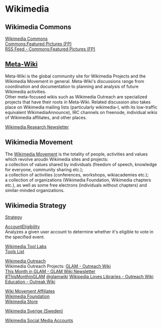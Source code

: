 # Wikimedia  

## Wikimedia Commons  
[Wikimedia Commons](https://commons.wikimedia.org/)  
[Commons:Featured Pictures (FP)](https://commons.wikimedia.org/wiki/Commons:FP)  
[RSS Feed - Commons:Featured Pictures (FP)](https://tools.wmflabs.org/catfood/catfood.php?category=Featured_pictures_on_Wikimedia_Commons)  

## [Meta-Wiki](https://meta.wikimedia.org/)  
Meta-Wiki is the global community site for Wikimedia Projects and the Wikimedia Movement in general. Meta-Wiki's discussions range from coordination and documentation to planning and analysis of future Wikimedia activities.  
Other meta-focused wikis such as Wikimedia Outreach are specialized projects that have their roots in Meta-Wiki. Related discussion also takes place on Wikimedia mailing lists (particularly wikimedia-l, with its low-traffic equivalent WikimediaAnnounce), IRC channels on freenode, individual wikis of Wikimedia affiliates, and other places.

[Wikimedia Research Newsletter](https://meta.wikimedia.org/wiki/Research:Newsletter)  


## Wikimedia Movement  
The [Wikimedia Movement](https://meta.wikimedia.org/wiki/Wikimedia_movement) is the totality of people, activities and values which revolve aroudn Wikimedia sites and projects:  
a collection of values shared by individuals (freedom of speech, knowledge for everyone, community sharing etc.);  
a collection of activities (conferences, workshops, wikiacademies etc.);  
a collection of organizations (Wikimedia Foundation, Wikimedia chapters etc.), as well as some free electrons (individuals without chapters) and similar-minded organizations.  

## Wikimedia Strategy  
[Strategy](https://meta.wikimedia.org/wiki/Strategy)  


[AccountEligibility](https://tools.wmflabs.org/meta/accounteligibility/)  
Analyzes a given user account to determine whether it's eligible to vote in the specified event.


[Wikimedia Tool Labs](https://tools.wmflabs.org/)  
[Tools List](https://tools.wmflabs.org/?list)  


[Wikimedia Outreach](https://outreach.wikimedia.org/wiki/Main_Page)  
Wikimedia Outreach Projects:
[GLAM - Outreach Wiki](https://outreach.wikimedia.org/wiki/GLAM)  
[This Month in GLAM - GLAM Wiki Newsletter](https://outreach.wikimedia.org/wiki/GLAM/Newsletter)  
[#ThisMonthinGLAM](https://twitter.com/hashtag/ThisMonthinGLAM?src=hash)
[@glamwiki](https://twitter.com/glamwiki)
[Wikipedia Loves Libraries - Outreach Wiki](https://outreach.wikimedia.org/wiki/Wikipedia_Loves_Libraries)  
[Education - Outreak Wiki](https://outreach.wikimedia.org/wiki/Education)  



[Wiki Movement Affiliates](https://meta.wikimedia.org/wiki/Wikimedia_movement_affiliates)  
[Wikimedia Foundation](https://wikimediafoundation.org/wiki/Home)  
[Wikimedia Store](https://store.wikimedia.org/)  

[Wikimedia Sverige (Sweden)](http://wikimedia.se/)  



[Wikimedia Social Media Accounts](https://meta.wikimedia.org/wiki/Social_media)  

